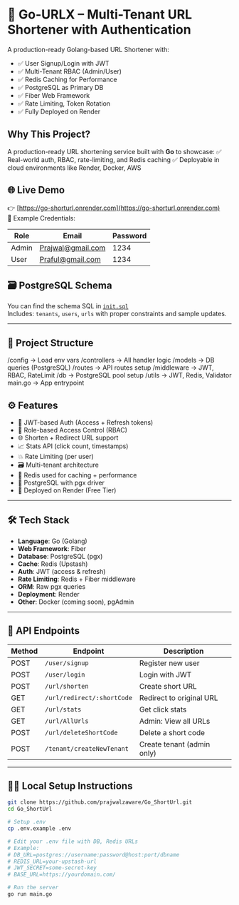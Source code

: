 # 🔗 Go-URLX – Multi-Tenant URL Shortener with Authentication

A production-ready Golang-based URL Shortener with:
- ✅ User Signup/Login with JWT
- ✅ Multi-Tenant RBAC (Admin/User)
- ✅ Redis Caching for Performance
- ✅ PostgreSQL as Primary DB
- ✅ Fiber Web Framework
- ✅ Rate Limiting, Token Rotation
- ✅ Fully Deployed on Render

## Why This Project?
A production-ready URL shortening service built with **Go** to showcase:
✅ Real-world auth, RBAC, rate-limiting, and Redis caching
✅ Deployable in cloud environments like Render, Docker, AWS


## 🌐 Live Demo
👉 [https://go-shorturl.onrender.com](https://go-shorturl.onrender.com)  
📂 Example Credentials:

| Role  | Email                | Password |
|-------|----------------------|----------|
| Admin | Prajwal@gmail.com    | 1234     |
| User  | Praful@gmail.com     | 1234     |


## 🗃️ PostgreSQL Schema

You can find the schema SQL in [`init.sql`](./pkg/db/init.sql)  
Includes: `tenants`, `users`, `urls` with proper constraints and sample updates.

---

## 📁 Project Structure

/config → Load env vars
/controllers → All handler logic
/models → DB queries (PostgreSQL)
/routes → API routes setup
/middleware → JWT, RBAC, RateLimit
/db → PostgreSQL pool setup
/utils → JWT, Redis, Validator
main.go → App entrypoint

## ⚙️ Features

- 🔐 JWT-based Auth (Access + Refresh tokens)
- 👥 Role-based Access Control (RBAC)
- 🌐 Shorten + Redirect URL support
- 📈 Stats API (click count, timestamps)
- 💥 Rate Limiting (per user)
- 🗃️ Multi-tenant architecture
- 💾 Redis used for caching + performance
- 🐘 PostgreSQL with pgx driver
- 🚀 Deployed on Render (Free Tier)

---

## 🛠️ Tech Stack

- **Language**: Go (Golang)
- **Web Framework**: Fiber
- **Database**: PostgreSQL (pgx)
- **Cache**: Redis (Upstash)
- **Auth**: JWT (access & refresh)
- **Rate Limiting**: Redis + Fiber middleware
- **ORM**: Raw pgx queries
- **Deployment**: Render
- **Other**: Docker (coming soon), pgAdmin

---

## 🧪 API Endpoints

| Method | Endpoint             | Description |
|--------|----------|-------------|
| POST   | `/user/signup` | Register new user |
| POST   | `/user/login` | Login with JWT |
| POST   | `/url/shorten` | Create short URL |
| GET    | `/url/redirect/:shortCode` | Redirect to original URL |
| GET    | `/url/stats` | Get click stats |
| GET    | `/url/AllUrls` | Admin: View all URLs |
| POST   | `/url/deleteShortCode` | Delete a short code |
| POST   | `/tenant/createNewTenant` | Create tenant (admin only) |

---

## 🧑‍💻 Local Setup Instructions

```bash
git clone https://github.com/prajwalzaware/Go_ShortUrl.git
cd Go_ShortUrl

# Setup .env
cp .env.example .env

# Edit your .env file with DB, Redis URLs
# Example:
# DB_URL=postgres://username:password@host:port/dbname
# REDIS_URL=your-upstash-url
# JWT_SECRET=some-secret-key
# BASE_URL=https://yourdomain.com/

# Run the server
go run main.go

